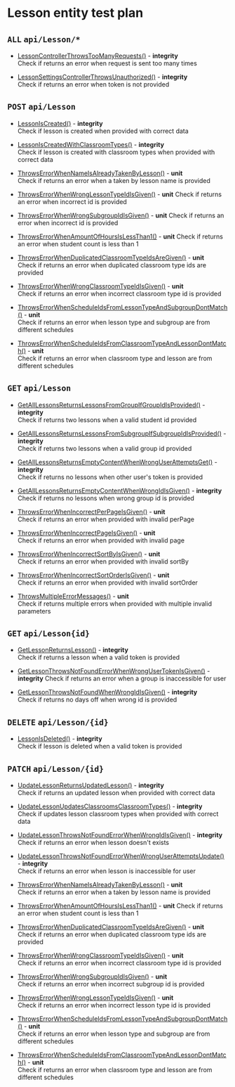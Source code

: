 # Lesson entity test plan

## `ALL` `api/Lesson/*`

- [LessonControllerThrowsTooManyRequests()](../Entities/ELesson/LessonController.test.cs) - **integrity**  
  Check if returns an error when request is sent too many times

- [LessonSettingsControllerThrowsUnauthorized()](../Entities/ELesson/LessonController.test.cs) - **integrity**  
  Check if returns an error when token is not provided

## `POST` `api/Lesson`

- [LessonIsCreated()](../Entities/ELesson/LessonController.test.cs) - **integrity**  
  Check if lesson is created when provided with correct data

- [LessonIsCreatedWithClassroomTypes()](../Entities/ELesson/LessonController.test.cs) - **integrity**  
  Check if lesson is created with classroom types when provided with correct data

- [ThrowsErrorWhenNameIsAlreadyTakenByLesson()](../Entities/ELesson/CreateLessonCommand.unit.cs) - **unit**  
  Check if returns an error when a taken by lesson name is provided

- [ThrowsErrorWhenWrongLessonTypeIdIsGiven()](../Entities/ELesson/CreateLessonCommand.unit.cs) - **unit** 
  Check if returns an error when incorrect id is provided

- [ThrowsErrorWhenWrongSubgroupIdIsGiven()](../Entities/ELesson/CreateLessonCommand.unit.cs) - **unit** 
  Check if returns an error when incorrect id is provided

- [ThrowsErrorWhenAmountOfHoursIsLessThan1()](../Entities/ELesson/Commands/CreateLessonCommand.unit.cs) - **unit** 
  Check if returns an error when student count is less than 1

- [ThrowsErrorWhenDuplicatedClassroomTypeIdsAreGiven()](../Entities/ELesson/CreateLessonCommand.unit.cs) - **unit** 			
  Check if returns an error when duplicated classroom type ids are provided

- [ThrowsErrorWhenWrongClassroomTypeIdIsGiven()](../Entities/ELesson/CreateLessonCommand.unit.cs) - **unit** 			
  Check if returns an error when incorrect classroom type id is provided

- [ThrowsErrorWhenScheduleIdsFromLessonTypeAndSubgroupDontMatch()](../Entities/ELesson/CreateLessonCommand.unit.cs) - **unit** 			
  Check if returns an error when lesson type and subgroup are from different schedules

- [ThrowsErrorWhenScheduleIdsFromClassroomTypeAndLessonDontMatch()](../Entities/ELesson/CreateLessonCommand.unit.cs) - **unit** 			
  Check if returns an error when classroom type and lesson are from different schedules


## `GET` `api/Lesson`

- [GetAllLessonsReturnsLessonsFromGroupIfGroupIdIsProvided()](../Entities/ELesson/LessonController.test.cs) - **integrity**  
  Check if returns two lessons when a valid student id provided

- [GetAllLessonsReturnsLessonsFromSubgroupIfSubgroupIdIsProvided()](../Entities/ELesson/LessonController.test.cs) - **integrity**  
  Check if returns two lessons when a valid group id provided

- [GetAllLessonsReturnsEmptyContentWhenWrongUserAttemptsGet()](../Entities/ELesson/LessonController.test.cs) - **integrity**  
  Check if returns no lessons when other user's token is provided

- [GetAllLessonsReturnsEmptyContentWhenWrongIdIsGiven()](../Entities/ELesson/LessonController.test.cs) - **integrity**  
  Check if returns no lessons when wrong group id is provided

- [ThrowsErrorWhenIncorrectPerPageIsGiven()](../Entities/ELesson/Queries/GetAllLesson.unit.cs) - **unit**  
  Check if returns an error when provided with invalid perPage

- [ThrowsErrorWhenIncorrectPageIsGiven()](../Entities/ELesson/Queries/GetAllLesson.unit.cs) - **unit**  
  Check if returns an error when provided with invalid page

- [ThrowsErrorWhenIncorrectSortByIsGiven()](../Entities/ELesson/Queries/GetAllLesson.unit.cs) - **unit**  
  Check if returns an error when provided with invalid sortBy

- [ThrowsErrorWhenIncorrectSortOrderIsGiven()](../Entities/ELesson/Queries/GetAllLesson.unit.cs) - **unit**  
  Check if returns an error when provided with invalid sortOrder

- [ThrowsMultipleErrorMessages()](../Entities/ELesson/Queries/GetAllLesson.unit.cs) - **unit**  
  Check if returns multiple errors when provided with multiple invalid parameters

## `GET` `api/Lesson{id}`

- [GetLessonReturnsLesson()](../Entities/ELesson/LessonController.test.cs) - **integrity**  
  Check if returns a lesson when a valid token is provided

- [GetLessonThrowsNotFoundErrorWhenWrongUserTokenIsGiven()](../Entities/ELesson/LessonController.test.cs) - **integrity** 
  Check if returns an error when a group is inaccessible for user

- [GetLessonThrowsNotFoundWhenWrongIdIsGiven()](../Entities/ELesson/LessonController.test.cs) - **integrity**  
  Check if returns no days off when wrong id is provided

## `DELETE` `api/Lesson/{id}`

- [LessonIsDeleted()](../Entities/ELesson/LessonController.test.cs) - **integrity**  
  Check if lesson is deleted when a valid token is provided

## `PATCH` `api/Lesson/{id}`

- [UpdateLessonReturnsUpdatedLesson()](../Entities/ELesson/LessonController.test.cs) - **integrity**  
  Check if returns an updated lesson when provided with correct data

- [UpdateLessonUpdatesClassroomsClassroomTypes()](../Entities/EClassroom/ClassroomController.test.cs) - **integrity**  
  Check if updates lesson classroom types when provided with correct data

- [UpdateLessonThrowsNotFoundErrorWhenWrongIdIsGiven()](../Entities/ELesson/LessonController.test.cs) - **integrity**  
  Check if returns an error when lesson doesn't exists

- [UpdateLessonThrowsNotFoundErrorWhenWrongUserAttemptsUpdate()](../Entities/ELesson/LessonController.test.cs) - **integrity**  
  Check if returns an error when lesson is inaccessible for user

- [ThrowsErrorWhenNameIsAlreadyTakenByLesson()](../Entities/ELesson/Commands/UpdateLessonCommand.unit.cs) - **unit**  
  Check if returns an error when a taken by lesson name is provided

- [ThrowsErrorWhenAmountOfHoursIsLessThan1()](../Entities/ELesson/Commands/UpdateLessonCommand.unit.cs) - **unit** 
  Check if returns an error when student count is less than 1

- [ThrowsErrorWhenDuplicatedClassroomTypeIdsAreGiven()](../Entities/ELesson/UpdateLessonCommand.unit.cs) - **unit** 			
  Check if returns an error when duplicated classroom type ids are provided

- [ThrowsErrorWhenWrongClassroomTypeIdIsGiven()](../Entities/ELesson/UpdateLessonCommand.unit.cs) - **unit** 			
  Check if returns an error when incorrect classroom type id is provided

- [ThrowsErrorWhenWrongSubgroupIdIsGiven()](../Entities/ELesson/UpdateLessonCommand.unit.cs) - **unit** 			
  Check if returns an error when incorrect subgroup  id is provided

- [ThrowsErrorWhenWrongLessonTypeIdIsGiven()](../Entities/ELesson/UpdateLessonCommand.unit.cs) - **unit** 			
  Check if returns an error when incorrect lesson type id is provided

- [ThrowsErrorWhenScheduleIdsFromLessonTypeAndSubgroupDontMatch()](../Entities/ELesson/UpdateLessonCommand.unit.cs) - **unit** 			
  Check if returns an error when lesson type and subgroup are from different schedules

- [ThrowsErrorWhenScheduleIdsFromClassroomTypeAndLessonDontMatch()](../Entities/ELesson/UpdateLessonCommand.unit.cs) - **unit** 			
  Check if returns an error when classroom type and lesson are from different schedules



